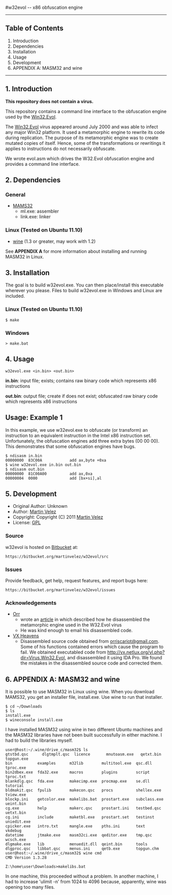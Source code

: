 #w32evol -- x86 obfuscation engine
- - -

## Table of Contents
1. Introduction
2. Dependencies
3. Installation
4. Usage
5. Development
6. APPENDIX A: MASM32 and wine

- - -

## 1. Introduction 
**This repository does not contain a virus.**

This repository contains a command line interface to the obfuscation engine 
used by the 
[Win32.Evol](http://www.symantec.com/security\_response/writeup.jsp?docid=2000-122010-0045-99).

The [Win32.Evol](http://www.symantec.com/security\_response/writeup.jsp?docid=2000-122010-0045-99)
virus appeared around July 2000 and was able to infect any major Win32
platform.  It used a metamorphic engine to rewrite its code during replication.
The purpose of its metamorphic engine was to create mutated copies of itself.
Hence, some of the transformations or rewritings it applies to instructions do
not necessarily obfuscate.  

We wrote evol.asm which drives the W32.Evol obfuscation engine and provides a 
command line interface.

## 2. Dependencies

### General

* [MAMS32](http://www.masm32.com/)
    * ml.exe: assembler 
    * link.exe: linker

### Linux (Tested on Ubuntu 11.10)

* [wine](http://www.winehq.org/download/) (1.3 or greater, may work with 1.2)

See **APPENDIX A** for more information about installing and running MASM32 in 
Linux.

## 3. Installation
The goal is to build w32evol.exe.  You can then place/install this executable 
wherever you please.  Files to build w32evol.exe in Windows and Linux are included.

### Linux (Tested on Ubuntu 11.10)

	$ make

### Windows
 
	> make.bat

## 4. Usage

	w32evol.exe <in.bin> <out.bin>

**in.bin**: input file; exists; contains raw binary code which represents x86 
instructions

**out.bin**: output file; create if does not exist; obfuscated raw binary code 
which represents x86 instructions

## Usage: Example 1
In this example, we use w32evol.exe to obfuscate (or transform) an instruction 
to an equivalent instruction in the Intel x86 instruction set. Unfortunately, 
the obfuscation engines add three extra bytes (00 00 00).  This demonstrates 
that some obfuscation engines have bugs.

	$ ndisasm in.bin
	00000000  83C00A            add ax,byte +0xa
	$ wine w32evol.exe in.bin out.bin
	$ ndisasm out.bin
	00000000  81C00A00          add ax,0xa
	00000004  0000              add [bx+si],al


## 5. Development
* Original Author: 	Unknown
* Author: 					[Martin Velez](http://www.martinvelez.com)
* Copyright: 				Copyright (C) 2011 [Martin Velez](http://www.martinvelez.com)
* License: 					[GPL](http://www.gnu.org/copyleft/gpl.html)

### Source 
w32evol is hosted on [Bitbucket](https://bitbucket.org/martinvelez/w32evol/src)
at:
	
	https://bitbucket.org/martinvelez/w32evol/src

### Issues
Provide feedback, get help, request features, and report bugs here:

	https://bitbucket.org/martinvelez/w32evol/issues

### Acknowledgements
* [Orr](http://www.antilife.org/files/Evol.pdf)
    * wrote an [article](www.openrce.org/articles/full\_view/27) in which described 
      how he disassembled the metamorphic engine used in the W32.Evol virus
    * He  was kind enough to email his disassembled code.  
* [VX Heavens](http://vx.netlux.org/vl.php?dir=Virus.Win32.Evol)
    * Disassembled source code obtained from orriscariot@gmail.com.  Some of his 
      functions contained errors which cause the program to fail.  We obtained 
      executabled code from http://vx.netlux.org/vl.php?dir=Virus.Win32.Evol, and 
      disassembled it using IDA Pro.  We found the mistakes in the disassembled 
      source code and corrected them.

## 6. APPENDIX A: MASM32 and wine
It is possible to use MASM32 in Linux using wine.  When you download MAMS32, 
you get an installer file, install.exe.  Use wine to run that installer.  

	$ cd ~/Downloads
	$ ls
	install.exe
	$ wineconsole install.exe

I have installed MASM32 using wine in two different Ubuntu machines and the 
MASM32 libraries have not been built successfully in either machine.  I had 
to build the libraries myself.

	user@host:~/.wine/drive_c/masm32$ ls
	gtstbd.qsc  	dlgtmplt.qsc  licence       mnutoasm.exe   qetxt.bin     topgun.exe
	bin           examples      m32lib        multitool.exe  qsc.dll       tproc.exe
	bin2dbex.exe  fda32.exe     macros        plugins        script        tproc.txt
	blankdlg.qsc  fda.exe       makecimp.exe  procmap.exe    se.dll        tutorial
	bldmakit.qsc  fpulib        makecon.qsc   procs          shellex.exe   tview.exe
	blockp.ini    getcolor.exe  makelibs.bat  prostart.exe   subclass.exe  ueint.bin
	cg.exe        help          makerc.qsc    prostart.ini   testbed.qsc   uetxt.bin
	cg.ini        include       maketbl.exe   prostart.set   testinst      uniedit.exe
	cpicker.exe   intro.txt     mangle.exe    pths.ini       text          vkdebug
	datetime      jtmake.exe    masm32ci.exe  qeditor.exe    tmp.qsc       wcsch.exe
	dlgmake.exe   lib           menuedit.dll  qeint.bin      tools
	dlgproc.qsc   libbat.qsc    menus.ini     qetb.exe       topgun.chm
	user@host:~/.wine/drive_c/masm32$ wine cmd
	CMD Version 1.3.28

	Z:\home\user\Downloads>makelibs.bat

In one machine, this proceeded without a problem.  In another machine, I had 
to increase 'ulimit -n' from 1024 to 4096 because, apparently, wine was 
opening too many files.


